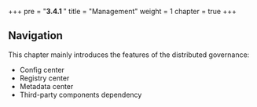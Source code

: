 +++
pre = "<b>3.4.1 </b>"
title = "Management"
weight = 1
chapter = true
+++

## Navigation

This chapter mainly introduces the features of the distributed governance:

* Config center
* Registry center
* Metadata center
* Third-party components dependency
